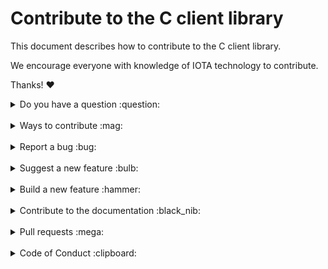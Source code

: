 # Contribute to the C client library

This document describes how to contribute to the C client library.

We encourage everyone with knowledge of IOTA technology to contribute.

Thanks! :heart:

<details>
<summary>Do you have a question :question:</summary>
<br>

If you have a general or technical question, you can use one of the following resources instead of submitting an issue:

- [**Developer documentation:**](https://docs.iota.org/) For official information about developing with IOTA technology
- [**Discord:**](https://discord.iota.org/) For real-time chats with the developers and community members
- [**IOTA cafe:**](https://iota.cafe/) For technical discussions with the Research and Development Department at the IOTA Foundation
- [**StackExchange:**](https://iota.stackexchange.com/) For technical and troubleshooting questions
</details>

<br>

<details>
<summary>Ways to contribute :mag:</summary>
<br>

To contribute to the C client library on GitHub, you can:

- Report a bug
- Suggest a new feature
- Build a new feature
- Contribute to the documentation
</details>

<br>

<details>
<summary>Report a bug :bug:</summary>
<br>

This section guides you through reporting a bug. Following these guidelines helps maintainers and the community understand the bug, reproduce the behavior, and find related bugs.

### Before reporting a bug

Please check the following list:

- **Do not open a GitHub issue for [security vulnerabilities](SECURITY.MD)**, instead, please contact us at [security@iota.org](mailto:security@iota.org).

- **Ensure the bug was not already reported** by searching on GitHub under [**Issues**](https://github.com/iotaledger/iota.c/issues). If the bug has already been reported **and the issue is still open**, add a comment to the existing issue instead of opening a new one. You can also find related issues by their [label](https://github.com/iotaledger/iota.c/labels?page=1&sort=name-asc).

**Note:** If you find a **Closed** issue that seems similar to what you're experiencing, open a new issue and include a link to the original issue in the body of your new one.

### Submitting A Bug Report

To report a bug, [open a new issue](https://github.com/iotaledger/iota.c/issues/new), and be sure to include as many details as possible, using the template.

**Note:** Minor changes such as fixing a typo can but do not need an open issue.

If you also want to fix the bug, submit a [pull request](#pull-requests) and reference the issue.
</details>

<br>

<details>
<summary>Suggest a new feature :bulb:</summary>
<br>

This section guides you through suggesting a new feature. Following these guidelines helps maintainers and the community collaborate to find the best possible way forward with your suggestion.

### Before suggesting a new feature

**Ensure the feature has not already been suggested** by searching on GitHub under [**Issues**](https://github.com/iotaledger/iota.c/issues).

### Suggesting a new feature

To suggest a new feature, talk to the IOTA community and IOTA Foundation members on [Discord](https://discord.iota.org/).

If the team members approves your feature, they will create an issue for it.
</details>

<br>

<details>
<summary>Build a new feature :hammer:</summary>
<br>

This section guides you through building a new feature. Following these guidelines helps give your feature the best chance of being approved and merged.

### Before building a new feature

Make sure to discuss the feature with the developers on [Discord](https://discord.iota.org/).

Otherwise, your feature may not be approved at all.

### Building a new feature

To build a new feature, check out a new branch based on the `dev` branch, and be sure to consider the following:

- If the feature has a public facing API, make sure to document it, using code comments

</details>

<br>

<details>
<summary>Contribute to the documentation :black_nib:</summary>
<br>

The C client library documentation is hosted on https://docs.iota.org, which is built from content in the [documentation](https://github.com/iotaledger/documentation) repository.

Please see the [guidelines](https://github.com/iotaledger/documentation/CONTRIBUTING.md) on the documentation repository for information on how to contribute to the documentation.
</details>

<br>

<details>
<summary>Pull requests :mega:</summary>
<br>

This section guides you through submitting a pull request (PR). Following these guidelines helps give your PR the best chance of being approved and merged.

### Before submitting a pull request

Before submitting a pull request, do the following:

- Install Git hooks by running `./tools/hooks/autohook.sh install` from the `iota.c` directory

    These Git hooks allow you to commit code only after it passes the formatting checks.

- Install the following requirements for the Git hooks 

    - [ClangFormat](https://clang.llvm.org/docs/ClangFormat.html) 

    To install ClangFormat on a Debian/Ubuntu-based operating system: `$ sudo apt-get install clang-format`
    To install ClangFormat on macOS operating system:`$ brew install clang-format`

When creating a pull request, please follow these steps to have your contribution considered by the maintainers:

- A pull request should have only one concern (for example one feature or one bug). If a PR addresses more than one concern, it should be split into two or more PRs.

- A pull request can be merged only if it references an open issue

    **Note:** Minor changes such as fixing a typo can but do not need an open issue.

- All code should be covered in unit tests 

### Submitting a pull request

The following is a typical workflow for submitting a new pull request:

1. Fork this repository
2. Create a new branch based on your fork
3. Commit changes and push them to your fork
4. Create a pull request against the `dev` branch

If all [status checks](https://help.github.com/articles/about-status-checks/) pass, and the maintainer approves the PR, it will be merged.

**Note:** Reviewers may ask you to complete additional work, tests, or other changes before your pull request can be approved and merged.
</details>

<br>

<details>
<summary>Code of Conduct :clipboard:</summary>
<br>

This project and everyone participating in it is governed by the [IOTA Code of Conduct](CODE_OF_CONDUCT.md).
